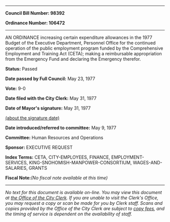 

********

**Council Bill Number: 98392**
   
**Ordinance Number: 106472**
********

 AN ORDINANCE increasing certain expenditure allowances in the 1977 Budget of the Executive Department, Personnel Office for the continued operation of the public employment program funded by the Comprehensive Employment and Training Act (CETA); making a reimbursable appropriation from the Emergency Fund and declaring the Emergency therefor.

**Status:** Passed
   
**Date passed by Full Council:** May 23, 1977
   
**Vote:** 9-0
   
**Date filed with the City Clerk:** May 31, 1977
   
**Date of Mayor's signature:** May 31, 1977
   
[(about the signature date)](/~public/approvaldate.htm)
   
   
   
**Date introduced/referred to committee:** May 9, 1977
   
**Committee:** Human Resources and Operations
   
**Sponsor:** EXECUTIVE REQUEST
   
   
**Index Terms:** CETA, CITY-EMPLOYEES, FINANCE, EMPLOYMENT-SERVICES, KING-SNOHOMISH-MANPOWER-CONSORTIUM, WAGES-AND-SALARIES, GRANTS

**Fiscal Note:**_(No fiscal note available at this time)_
********

_No text for this document is available on-line. You may view this document at [the Office of the City Clerk](http://www.seattle.gov/leg/clerk/contactUs.htm). If you are unable to visit the Clerk's Office, you may request a copy or scan be made for you by Clerk staff. Scans and copies provided by the Office of the City Clerk are subject to [copy fees](http://clerk.seattle.gov/~public/clerkfees.htm), and the timing of service is dependent on the availability of staff._


